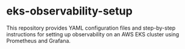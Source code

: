 # eks-observability-setup
This repository provides YAML configuration files and step-by-step instructions for setting up observability on an AWS EKS cluster using Prometheus and Grafana.
